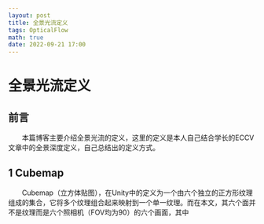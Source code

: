 ```yaml
---
layout: post
title: 全景光流定义
tags: OpticalFlow
math: true
date: 2022-09-21 17:00
---
```


# 全景光流定义
## 前言
&emsp;&emsp;本篇博客主要介绍全景光流的定义，这里的定义是本人自己结合学长的ECCV文章中的全景深度定义，自己总结出的定义方式。
## 1 Cubemap
&emsp;&emsp;Cubemap（立方体贴图），在Unity中的定义为一个由六个独立的正方形纹理组成的集合，它将多个纹理组合起来映射到一个单一纹理。而在本文，其六个面并不是纹理而是六个照相机（FOV均为90）的六个画面，其中
